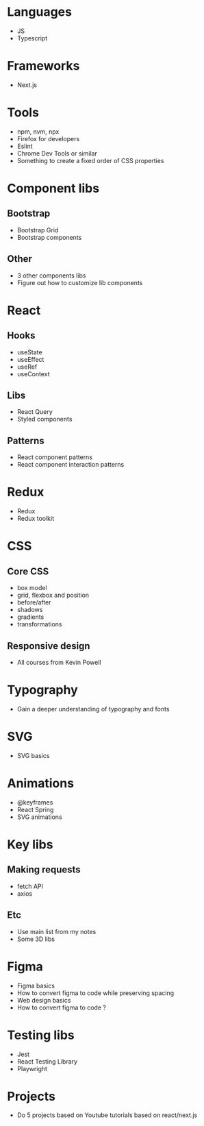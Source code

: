 # Languages
- JS
- Typescript

# Frameworks
- Next.js

# Tools
- npm, nvm, npx
- Firefox for developers
- Eslint
- Chrome Dev Tools or similar
- Something to create a fixed order of CSS properties

# Component libs
## Bootstrap
- Bootstrap Grid
- Bootstrap components 

## Other
- 3 other components libs
- Figure out how to customize lib components

# React
## Hooks
- useState
- useEffect
- useRef
- useContext

## Libs
- React Query
- Styled components

## Patterns
- React component patterns
- React component interaction patterns

# Redux
- Redux
- Redux toolkit

# CSS
## Core CSS
- box model
- grid, flexbox and position
- before/after
- shadows
- gradients
- transformations

## Responsive design
- All courses from Kevin Powell

# Typography
- Gain a deeper understanding of typography and fonts

# SVG
- SVG basics

# Animations
- @keyframes
- React Spring
- SVG animations

# Key libs
## Making requests
- fetch API 
- axios
## Etc
- Use main list from my notes
- Some 3D libs

# Figma
- Figma basics
- How to convert figma to code while preserving spacing
- Web design basics
- How to convert figma to code ? 

# Testing libs
- Jest
- React Testing Library
- Playwright

# Projects
- Do 5 projects based on Youtube tutorials based on react/next.js
